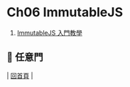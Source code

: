 # Ch06 ImmutableJS

1. [ImmutableJS 入門教學](https://github.com/kdchang/reactjs101/blob/master/Ch06/react-immutable-introduction.md)

## :door: 任意門
| [回首頁](https://github.com/kdchang/reactjs101) |